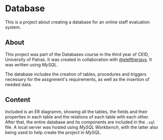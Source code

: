 # Database
This is a project about creating a database for an online staff evaluation system.

## About
This project was part of the Databases course in the third year of CEID, University of Patras. It was created in collaboration with [@eleftheriavs](https://github.com/eleftheriavs).
It was written using _MySQL_.

The database includes the creation of tables, procedures and triggers necessary for the assgnment's requirements, as well as the insertion of needed data.

## Content
Included is an ER diagramm, showing all the tables, the fields and their properties in each table and the relations of each table with each other.
After that, the entire database and its components are included in the `.sql` file.
A local server was hosted using _MySQL Workbench_, with the latter also being used to help create the project in _MySQL_.
